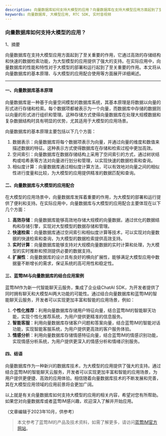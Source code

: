 ```yaml
---
description: 向量数据库如何支持大模型的应用？向量数据库在支持大模型应用方面起到了至关重要的作用，它通过高效的存储结构和快速的数据检索功能，为大型模型的应用提供了强大的支持。
keywords: 向量数据库, 大模型应用, RTC SDK, 实时音视频
---
```

### 向量数据库如何支持大模型的应用？

1、摘要

向量数据库在支持大模型应用方面起到了至关重要的作用，它通过高效的存储结构和快速的数据检索功能，为大型模型的应用提供了强大的支持。在实际应用中，向量数据库的性能和特性对于大模型的部署和运行起到了至关重要的作用。本文将从向量数据库的基本原理、与大模型的应用配合使用等方面展开详细阐述。

---

#### 一、向量数据库基本原理

向量数据库是一种基于向量空间模型的数据库系统，其基本原理是将数据以向量的形式进行存储和检索。每个数据项都被表示为一个向量，而数据库中存储的数据则以向量的形式进行组织和管理。这种存储方式使得向量数据库在处理大规模数据和复杂数据结构时具有明显的优势，尤其适用于大模型的应用场景。

向量数据库的基本原理主要包括以下几个方面：
1. 数据表示：向量数据库将每个数据项表示为向量，并通过向量的维度和数值来描述数据的特征。这种表示方式使得数据库在存储和检索过程中更加高效。
2. 空间索引：向量数据库在数据存储结构上采用了空间索引的方式，通过树状结构或哈希表等方法对向量进行划分和管理，以实现快速的数据检索和查询。
3. 相似度计算：向量数据库通过相似度计算方法，可以有效地对向量之间的相似性进行度量和比较，为大模型的应用提供精准的数据匹配和查询。

#### 二、向量数据库与大模型的应用配合

在大模型的应用场景中，向量数据库发挥着重要的作用，为大模型的部署和运行提供了便利和支持。在实际应用中，向量数据库与大模型的应用配合主要体现在以下几个方面：
1. **高效存储**：向量数据库能够高效地存储大规模的向量数据，通过优化的数据结构和存储引擎，实现对大型模型的数据存储和管理。
2. **快速检索**：向量数据库通过空间索引和相似度计算等技术，可以实现对向量数据的快速检索和查询，为大模型的数据检索提供高效支持。
3. **实时计算**：向量数据库能够支持对大规模向量数据的实时计算和处理，为大模型的实时推断和预测提供必要的数据支持。
4. **扩展性**：向量数据库的设计具有良好的横向扩展性，能够满足大模型应用中数据量不断增长的需求，保证系统的高可用性和稳定性。

#### 三、蓝莺IM与向量数据库的结合应用案例

蓝莺IM作为新一代智能聊天云服务，集成了企业级ChatAI SDK，为开发者提供了同时拥有聊天和大模型AI两大功能的可能性。通过结合向量数据库和蓝莺IM的智能聊天云服务，开发者可以实现更加丰富和智能的应用场景，例如：
1. **个性化推荐**：利用向量数据库存储用户特征向量，结合蓝莺IM的智能聊天功能，实现个性化推荐系统，为用户提供更精准的信息服务。
2. **智能客服**：利用向量数据库存储客户问题和答案向量，结合蓝莺IM的智能对话功能，实现智能客服系统，为用户提供更高效的客户服务体验。
3. **情感分析**：利用向量数据库存储情感特征向量，结合蓝莺IM的情感识别功能，实现情感分析系统，为用户提供更深入的情感分析和情绪识别服务。

#### 四、结语

向量数据库作为一种新兴的数据库技术，为大模型的应用提供了强大的支持。通过结合蓝莺IM的智能聊天云服务，开发者可以实现更加丰富和智能的应用场景，为用户提供更便捷、高效的应用体验。相信随着向量数据库技术的不断发展和完善，其在大模型应用领域的应用前景将会更加广阔。

以上就是有关向量数据库如何支持大模型的应用的相关内容，希望对您有所帮助。如果您对向量数据库或者蓝莺IM感兴趣，欢迎深入了解并开始应用。

（文章编辑于2023年10月，供参考）

> 本文参考了蓝莺IM的产品及技术资料，如需了解更多，请访问[蓝莺IM官方网站](https://www.lanyingim.com)。